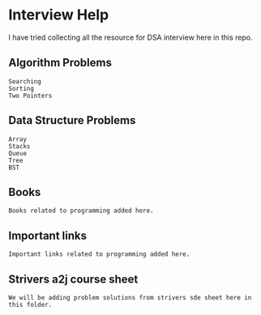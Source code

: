 # Interview Help

I have tried collecting all the resource for DSA interview here in this repo.

## Algorithm Problems
    Searching
    Sorting
    Two Pointers
## Data Structure Problems
    Array
    Stacks
    Queue
    Tree
    BST
## Books
    Books related to programming added here.
## Important links
    Important links related to programming added here.

## Strivers a2j course sheet
    We will be adding problem solutions from strivers sde sheet here in this folder.
	


